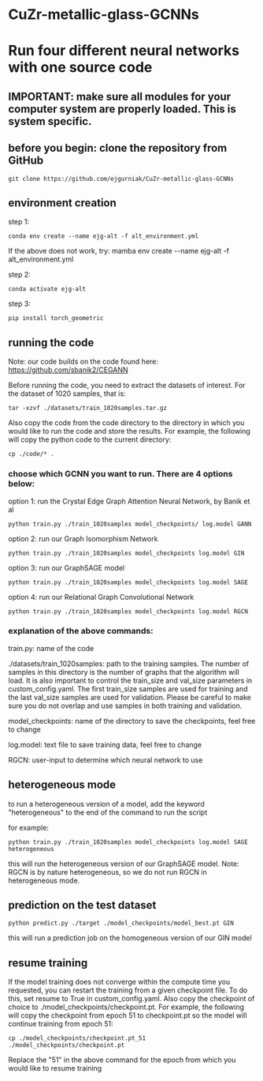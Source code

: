 # CuZr-metallic-glass-GCNNs

# Run four different neural networks with one source code


## IMPORTANT: make sure all modules for your computer system are properly loaded. This is system specific.

## before you begin: clone the repository from GitHub

```
git clone https://github.com/ejgurniak/CuZr-metallic-glass-GCNNs
```

## environment creation

step 1: 

```
conda env create --name ejg-alt -f alt_environment.yml
```

If the above does not work, try: mamba env create --name ejg-alt -f alt_environment.yml

step 2:

```
conda activate ejg-alt
```

step 3:

```
pip install torch_geometric
```

## running the code

Note: our code builds on the code found here: https://github.com/sbanik2/CEGANN

Before running the code, you need to extract the datasets of interest. For the dataset of 1020 samples, that is:

```
tar -xzvf ./datasets/train_1020samples.tar.gz
```

Also copy the code from the code directory to the directory in which you would like to run the code and store the results. For example, the following will copy the python code to the current directory:
```
cp ./code/* .
```

### choose which GCNN you want to run. There are 4 options below:

option 1: run the Crystal Edge Graph Attention Neural Network, by Banik et al

```
python train.py ./train_1020samples model_checkpoints/ log.model GANN
```

option 2: run our Graph Isomorphism Network

```
python train.py ./train_1020samples model_checkpoints log.model GIN
```

option 3: run our GraphSAGE model

```
python train.py ./train_1020samples model_checkpoints log.model SAGE
```

option 4: run our Relational Graph Convolutional Network

```
python train.py ./train_1020samples model_checkpoints log.model RGCN
```

### explanation of the above commands:

train.py: name of the code

./datasets/train_1020samples: path to the training samples. The number of samples in this directory is the number of graphs that the algorithm will load. It is also important to control the train_size and val_size parameters in custom_config.yaml. The first train_size samples are used for training and the last val_size samples are used for validation. Please be careful to make sure you do not overlap and use samples in both training and validation.

model_checkpoints: name of the directory to save the checkpoints, feel free to change

log.model: text file to save training data, feel free to change

RGCN: user-input to determine which neural network to use

## heterogeneous mode

to run a heterogeneous version of a model, add the keyword "heterogeneous" to the end of the command to run the script

for example:

```
python train.py ./train_1020samples model_checkpoints log.model SAGE heterogeneous
```

this will run the heterogeneous version of our GraphSAGE model. Note: RGCN is by nature heterogeneous, so we do not run RGCN in heterogeneous mode.

## prediction on the test dataset

```
python predict.py ./target ./model_checkpoints/model_best.pt GIN
```

this will run a prediction job on the homogeneous version of our GIN model

## resume training

If the model training does not converge within the compute time you requested, you can restart the training from a given checkpoint file. To do this, set resume to True in custom_config.yaml. Also copy the checkpoint of choice to ./model_checkpoints/checkpoint.pt. For example, the following will copy the checkpoint from epoch 51 to checkpoint.pt so the model will continue training from epoch 51:
```
cp ./model_checkpoints/checkpoint.pt_51 ./model_checkpoints/checkpoint.pt
```

Replace the "51" in the above command for the epoch from which you would like to resume training
